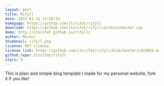 ```yaml
---
layout: post
title: Rifyll
date: 2015-01-31 13:28:53
homepage: https://github.com/itsrifat/rifyll
download: https://github.com/itsrifat/rifyll/archive/master.zip
demo: http://itsrifat.github.io/rifyll/
author: Moinul
thumbnail: rifyll.png
license: MIT License
license_link: https://github.com/itsrifat/rifyll/blob/master/LICENSE.md
github_repo: itsrifat/rifyll
stars: 9
---
```


This is plain and simple blog template I made for my personal website,
fork it if you like!
